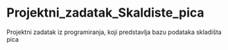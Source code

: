 # Projektni_zadatak_Skaldiste_pica
Projektni zadatak iz programiranja, koji predstavlja bazu podataka skladišta pica
